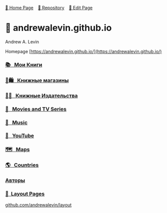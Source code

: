 <style> h4 > a {color: initial;}</style>

[🚀 Home Page](https://andrewalevin.github.io/) &ensp;  [🏰 Repository](https://github.com/andrewalevin/andrewalevin.github.io) &ensp;  [🔨 Edit Page](https://github.com/andrewalevin/andrewalevin.github.io/edit/main/README.md)

# 👋 andrewalevin.github.io

Andrew A. Levin


Homepage [https://andrewalevin.github.io/](https://andrewalevin.github.io/)



### [📚 &nbsp;    Мои Книги](/books/)


### [📗🛍 &nbsp;   Книжные магазины](bookstores)


### [📖📇 &nbsp;   Книжные Издательства](publishers)


### [🎥 &nbsp;    Movies and TV Series](movies/)


### [🎸 &nbsp;     Music](music)


### [🎥 &nbsp;     YouTube](youtube)


### [🗺️ &nbsp;     Maps](/maps/)


### [🌎 &nbsp;    Countries](/countries/)


### [Авторы](authors/)


### [📐&nbsp;      Layout Pages](layout/)

[github.com/andrewalevin/layout](https://github.com/andrewalevin/layout)




